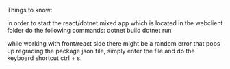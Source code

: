 Things to know:

in order to start the react/dotnet mixed app which is located in the webclient folder do the following commands:
dotnet build
dotnet run

while working with front/react side there might be a random error that pops up regrading
the package.json file, simply enter the file and do the keyboard shortcut ctrl + s.